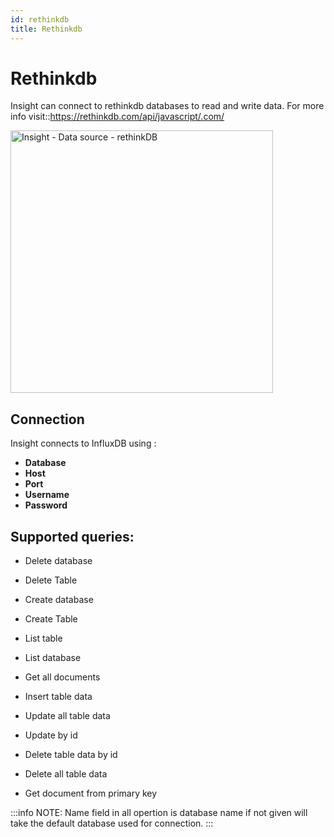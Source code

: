 ```yaml
---
id: rethinkdb
title: Rethinkdb
---
```

# Rethinkdb

Insight can connect to rethinkdb databases to read and write data. For more info visit::https://rethinkdb.com/api/javascript/.com/

<img class="screenshot-full" src="/_images/insight2/datasource-reference/rethink/rethink_auth.png" alt="Insight - Data source - rethinkDB" height="420" />

## Connection

Insight connects to InfluxDB using :

- **Database**
- **Host**
- **Port**
- **Username**
- **Password**


## Supported queries:

- Delete database

- Delete Table

- Create database

- Create Table

- List table

- List database

- Get all documents

- Insert table data

- Update all table data

- Update by id

- Delete table data by id

- Delete all table data

- Get document from primary key

:::info
NOTE: Name field in all opertion is database name if not given will take the default database used for connection.
:::
